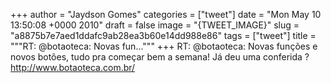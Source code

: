 
+++
author = "Jaydson Gomes"
categories = ["tweet"]
date = "Mon May 10 13:50:08 +0000 2010"
draft = false
image = "{TWEET_IMAGE}"
slug = "a8875b7e7aed1ddafc9ab28ea3b60e14dd988e86"
tags = ["tweet"]
title = """RT: @botaoteca: Novas fun..."""
+++
RT: @botaoteca: Novas funções e novos botões, tudo pra começar bem a semana! Já deu uma conferida ? http://www.botaoteca.com.br/
